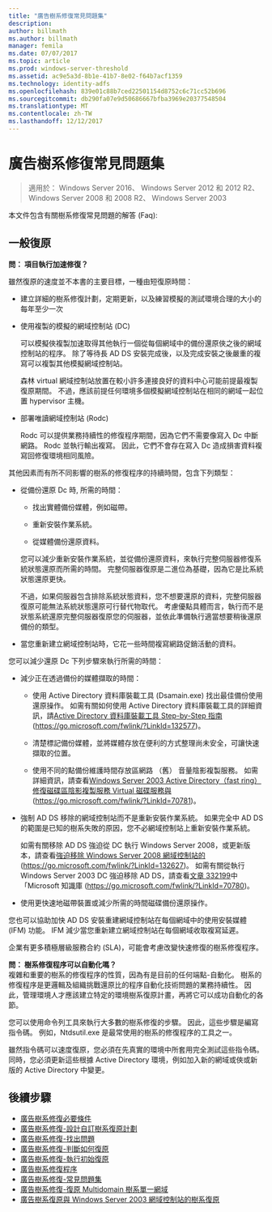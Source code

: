 ```yaml
---
title: "廣告樹系修復常見問題集"
description: 
author: billmath
ms.author: billmath
manager: femila
ms.date: 07/07/2017
ms.topic: article
ms.prod: windows-server-threshold
ms.assetid: ac9e5a3d-8b1e-41b7-8e02-f64b7acf1359
ms.technology: identity-adfs
ms.openlocfilehash: 839e01c88b7ced22501154d8752c6c71cc52b696
ms.sourcegitcommit: db290fa07e9d50686667bfba3969e20377548504
ms.translationtype: MT
ms.contentlocale: zh-TW
ms.lasthandoff: 12/12/2017
---
```

# <a name="ad-forest-recovery---faq"></a>廣告樹系修復常見問題集

>適用於： Windows Server 2016、 Windows Server 2012 和 2012 R2、 Windows Server 2008 和 2008 R2、 Windows Server 2003

本文件包含有關樹系修復常見問題的解答 (Faq):  
 
## <a name="general-recovery"></a>一般復原
  
 
**問： 項目執行加速修復？** 
 
雖然復原的速度並不本書的主要目標，一種由短復原時間：  
  
-   建立詳細的樹系修復計劃，定期更新，以及練習模擬的測試環境合理的大小的每年至少一次  
  
-   使用複製的模擬的網域控制站 (DC)  
  
     可以模擬俠複製加速取得其他執行一個從每個網域中的備份還原俠之後的網域控制站的程序。 除了等待長 AD DS 安裝完成後，以及完成安裝之後嚴重的複寫可以複製其他模擬網域控制站。  
  
     森林 virtual 網域控制站放置在較小許多連接良好的資料中心可能前提最複製復原期間。 不過，應該前提任何環境多個模擬網域控制站在相同的網域一起位置 hypervisor 主機。  
  
-   部署唯讀網域控制站 (Rodc)  
  
     Rodc 可以提供業務持續性的修復程序期間，因為它們不需要像寫入 Dc 中斷網路。 Rodc 並執行輸出複寫。 因此，它們不會存在寫入 Dc 造成損害資料複寫回修復環境相同風險。  
  
 其他因素而有所不同影響的樹系的修復程序的持續時間，包含下列類型：  
  
-   從備份還原 Dc 時, 所需的時間：  
  
    -   找出實體備份媒體，例如磁帶。  
  
    -   重新安裝作業系統。  
  
    -   從媒體備份還原資料。  
  
     您可以減少重新安裝作業系統，並從備份還原資料，來執行完整伺服器修復系統狀態還原而所需的時間。 完整伺服器復原是二進位為基礎，因為它是比系統狀態還原更快。  
  
     不過，如果伺服器包含排除系統狀態資料，您不想要還原的資料，完整伺服器復原可能無法系統狀態還原可行替代物取代。 考慮優點具體而言，執行而不是狀態系統還原完整伺服器復原您的伺服器，並依此準備執行適當想要稍後還原備份的類型。  
  
-   當您重新建立網域控制站時，它花一些時間複寫網路促銷活動的資料。  
  
 您可以減少還原 Dc 下列步驟來執行所需的時間：  
  
-   減少正在透過備份的媒體擷取的時間：  
  
    -   使用 Active Directory 資料庫裝載工具 (Dsamain.exe) 找出最佳備份使用還原操作。 如需有關如何使用 Active Directory 資料庫裝載工具的詳細資訊，請[Active Directory 資料庫裝載工具 Step-by-Step 指南](https://go.microsoft.com/fwlink/?LinkId=132577)(https://go.microsoft.com/fwlink/?LinkId=132577)。  
  
    -   清楚標記備份媒體，並將媒體存放在便利的方式整理尚未安全，可讓快速擷取的位置。  
  
    -   使用不同的點備份維護時間存放區網路 （舊） 音量陰影複製服務。 如需詳細資訊，請查看[Windows Server 2003 Active Directory（fast ring）修復磁碟區陰影複製服務 Virtual 磁碟服務與](https://go.microsoft.com/fwlink/?LinkId=70781)(https://go.microsoft.com/fwlink/?LinkId=70781)。  
  
-   強制 AD DS 移除的網域控制站而不是重新安裝作業系統。 如果完全中 AD DS 的範圍是已知的樹系失敗的原因，您不必網域控制站上重新安裝作業系統。  
  
     如需有關移除 AD DS 強迫從 DC 執行 Windows Server 2008，或更新版本，請查看[強迫移除 Windows Server 2008 網域控制站的](https://go.microsoft.com/fwlink/?LinkId=132627)(https://go.microsoft.com/fwlink/?LinkId=132627)。 如需有關從執行 Windows Server 2003 DC 強迫移除 AD DS，請查看[文章 332199](https://go.microsoft.com/fwlink/?LinkId=70780)中「Microsoft 知識庫 (https://go.microsoft.com/fwlink/?LinkId=70780)。  
  
-   使用更快速地磁帶裝置或減少所需的時間磁碟備份還原操作。  
  
 您也可以協助加快 AD DS 安裝重建網域控制站在每個網域中的使用安裝媒體 (IFM) 功能。 IFM 減少當您重新建立網域控制站在每個網域收取複寫延遲。  
  
 企業有更多積極層級服務合約 (SLA)，可能會考慮改變快速修復的樹系修復程序。  
  

**問： 樹系修復程序可以自動化嗎？**  
 複雜和重要的樹系的修復程序的性質，因為有是目前的任何端點-自動化。 樹系的修復程序是更邏輯及組織挑戰還原比的程序自動化技術問題的業務持續性。 因此，管理環境人才應該建立特定的環境樹系復原計畫，再將它可以成功自動化的各節。  
  
 您可以使用命令列工具來執行大多數的樹系修復的步驟。 因此，這些步驟是編寫指令碼。 例如，Ntdsutil.exe 是最常使用的樹系的修復程序的工具之一。  
  
 雖然指令碼可以速度復原，您必須在先真實的環境中所套用完全測試這些指令碼。 同時，您必須更新這些根據 Active Directory 環境，例如加入新的網域或俠或新版的 Active Directory 中變更。

## <a name="next-steps"></a>後續步驟
-   [廣告樹系修復必要條件](AD-Forest-Recovery-Prerequisties.md)  
-   [廣告樹系修復-設計自訂樹系復原計劃](AD-Forest-Recovery-Devising-a-Plan.md)  
- [廣告樹系修復-找出問題](AD-Forest-Recovery-Identify-the-Problem.md)
-   [廣告樹系修復-判斷如何復原](AD-Forest-Recovery-Determine-how-to-Recover.md)
-   [廣告樹系修復-執行初始復原](AD-Forest-Recovery-Perform-initial-recovery.md)  
-   [廣告樹系修復程序](AD-Forest-Recovery-Procedures.md)  
-   [廣告樹系修復-常見問題集](AD-Forest-Recovery-FAQ.md)  
-   [廣告樹系修復-復原 Multidomain 樹系單一網域](AD-Forest-Recovery-Single-Domain-in-Multidomain-Recovery.md)  
-   [廣告樹系復原與 Windows Server 2003 網域控制站的樹系復原](AD-Forest-Recovery-Windows-Server-2003.md)  
